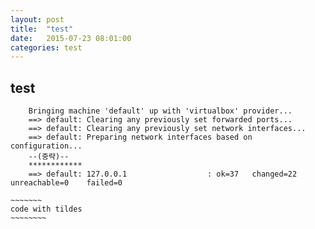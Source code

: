 ```yaml
---
layout: post
title:  "test"
date:   2015-07-23 08:01:00
categories: test
---
```


## test

        Bringing machine 'default' up with 'virtualbox' provider...
        ==> default: Clearing any previously set forwarded ports...
        ==> default: Clearing any previously set network interfaces...
        ==> default: Preparing network interfaces based on configuration...
        --(중략)--
        ************
        ==> default: 127.0.0.1                  : ok=37   changed=22   unreachable=0    failed=0

~~~~~~~~~~~~
~~~~~~~
code with tildes
~~~~~~~~
~~~~~~~~~~~~~~~~~~
